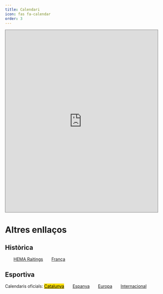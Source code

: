 ```yaml
---
title: Calendari
icon: fas fa-calendar
order: 3
---
```


<iframe src="https://calendar.google.com/calendar/embed?height=600&wkst=1&ctz=Europe%2FMadrid&bgcolor=%23ffffff&showPrint=0&showTabs=0&showTz=0&title&showTitle=0&src=NDQyZWM0YzU2NmI4ZGE5MzNmM2M3NjBhMDk4Y2ExNTY0NzkxYzlkYTI3MTc0ZWMwM2NhMGMyOTU3M2Y3ODY0ZEBncm91cC5jYWxlbmRhci5nb29nbGUuY29t&src=OGIxYzc2YTgyMWJlMzBmMTdhODAxMGFhYjhiNDEwYmU5NTMyNjNkYTk3ZWRjMWYyMWUwZGM3Nzg1MDk3NTdjMkBncm91cC5jYWxlbmRhci5nb29nbGUuY29t&src=OGVmNmUzYjRkMTc5MjE4ODZjMWRiZDM4YTdiMGYxMzQyZmM2N2I2Njk5MWQ1ZmVjOWY3OTg3MjMwYzc5MmEyOUBncm91cC5jYWxlbmRhci5nb29nbGUuY29t&color=%23AD1457&color=%234285F4&color=%23000000" style="border:solid 1px #777" width="100%" height="600" frameborder="0" scrolling="no"></iframe>

# Altres enllaços

## Històrica

<div style="">
<a class="botom" href="[/contacte](https://hemaratings.com/events/)" style="margin-left:2em;" style="background-color:black;">HEMA Raitings</a><a class="botom" href="https://www.ffamhe.fr/calendrier-ffamhe/" style="margin-left:2em;" style="background-color:#254a98;">França</a>
</div>

## Esportiva

<div style="">
Calendaris oficials: <a class="botom" href="https://app.skermo.org/calendar/public/FCE" style="background-color:#fcde02;color:black;">Catalunya</a><a class="botom" href="https://app.skermo.org/calendar/public/rfee?setLang=es" style="margin-left:2em;" style="background-color:#ad1519;">Espanya</a><a class="botom" href="https://www.eurofencing.info/competitions/upcoming-tournaments" style="margin-left:2em;" style="background-color:#385af8;">Europa</a><a class="botom" href="https://fie.org/competitions" style="margin-left:2em;" style="background-color:#182d70;">Internacional</a>
</div>